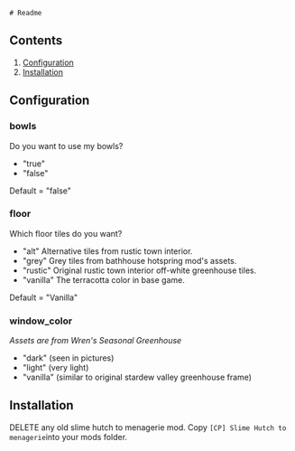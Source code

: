 	# Readme

## Contents

1. [Configuration](#Configuration)
2. [Installation](#Installation)

## Configuration

### bowls
Do you want to use my bowls?

- "true"
- "false"

Default = "false"

### floor
Which floor tiles do you want?

- "alt"
Alternative tiles from rustic town interior.
- "grey"
Grey tiles from bathhouse hotspring mod's assets.
- "rustic"
Original rustic town interior off-white greenhouse tiles.
- "vanilla"
The terracotta color in base game.

Default = "Vanilla"

### window_color
_Assets are from Wren's Seasonal Greenhouse_
- "dark" (seen in pictures)
- "light" (very light)
- "vanilla" (similar to original stardew valley greenhouse frame)

## Installation

DELETE any old slime hutch to menagerie mod.
Copy ```[CP] Slime Hutch to menagerie```into your mods folder.
